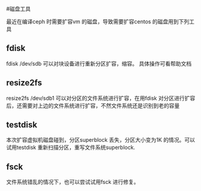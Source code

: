 #磁盘工具

最近在编译ceph 时需要扩容vm 的磁盘，导致需要扩容centos 的磁盘用到下列工具

## fdisk
fdisk /dev/sdb 可以对块设备进行重新分区扩容，缩容。
具体操作可看帮助文档

## resize2fs
resize2fs /dev/sdb1  可以对分区的文件系统进行扩容，在用fdisk 对分区进行扩容后，还需要对上边的文件系统进行扩容，不然文件系统还是识别到老的容量

##  testdisk
本次扩容虚拟机磁盘碰到，分区superblock 丢失，分区大小变为1K 的情况。可以试用testdisk 重新扫描分区，重写文件系统superblock.

##  fsck
文件系统错乱的情况下，也可以尝试试用fsck 进行修复。
